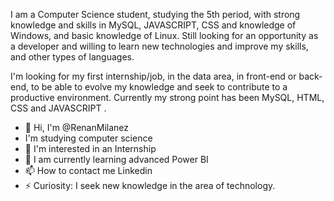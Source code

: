 I am a Computer Science student, studying the 5th period, with strong knowledge and skills in MySQL, JAVASCRIPT, CSS and knowledge of Windows, and basic knowledge of Linux. Still looking for an opportunity as a developer and willing to learn new technologies and improve my skills, and other types of languages.

I'm looking for my first internship/job, in the data area, in front-end or back-end, to be able to evolve my knowledge and seek to contribute to a productive environment. Currently my strong point has been MySQL, HTML, CSS and JAVASCRIPT .


- 👋 Hi, I'm @RenanMilanez
- I'm studying computer science
- 👀 I'm interested in an Internship
- 🌱 I am currently learning advanced Power BI
- 📫 How to contact me Linkedin
- ⚡ Curiosity: I seek new knowledge in the area of ​​technology.


<!---
RenanMilanez/RenanMilanez is a ✨ special ✨ repository because its `README.md` (this file) appears on your GitHub profile.
You can click the Preview link to take a look at your changes.
--->
